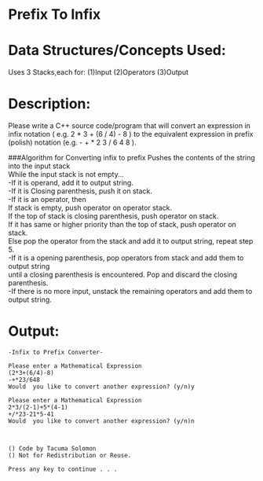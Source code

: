 
Prefix To Infix
===============


Data Structures/Concepts Used:
==============================
Uses 3 Stacks,each for:
(1)Input
(2)Operators
(3)Output


Description:
============
Please write a C++ source code/program that will  convert an expression in infix notation 
( e.g. 2 * 3 + (6 / 4) - 8 ) to the equivalent expression in prefix (polish) notation 
(e.g. - + * 2 3 / 6 4 8 ).

###Algorithm for Converting infix to prefix
Pushes the contents of the string into the input stack     
While the input stack is not empty...    
-If it is operand, add it to output string.    
-If it is Closing parenthesis, push it on stack.    
-If it is an operator, then    
	If stack is empty, push operator on operator stack.     
	If the top of stack is closing parenthesis, push operator on stack.       
	If it has same or higher priority than the top of stack, push operator on stack.       
	Else pop the operator from the stack and add it to output string, repeat step 5.      
-If it is a opening parenthesis, pop operators from stack and add them to output string        
	until a closing parenthesis is encountered. Pop and discard the closing parenthesis.       
-If there is no more input, unstack the remaining operators and add them to output string.       


Output:
=======
	-Infix to Prefix Converter-

	Please enter a Mathematical Expression
	(2*3+(6/4)-8)
	-+*23/648
	Would  you like to convert another expression? (y/n)y

	Please enter a Mathematical Expression
	2*3/(2-1)+5*(4-1)
	+/*23-21*5-41
	Would  you like to convert another expression? (y/n)n



	() Code by Tacuma Solomon
	() Not for Redistribution or Reuse.

	Press any key to continue . . .

